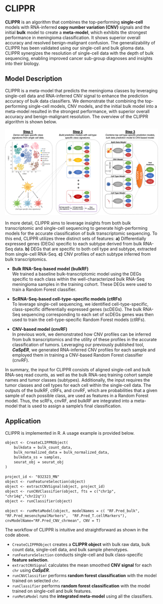 # CLIPPR
**CLIPPR** is an algorithm that combines the top-performing **single-cell** models with RNA-inferred **copy number variation (CNV)** signals and the initial **bulk** model to create a **meta-model**, which exhibits the strongest performance in meningioma classification. It shows superior overall accuracy and resolved benign-malignant confusion. The generalizability of CLIPPR has been validated using our single-cell and bulk glioma data. CLIPPR synergizes the resolution of single-cell data with the depth of bulk sequencing, enabling improved cancer sub-group diagnoses and insights into their biology.

## Model Description 
CLIPPR is a meta-model that predicts the meningioma classes by leveraging single-cell data and RNA-inferred CNV signal to enhance the prediction accuracy of bulk data classifiers. We demonstrate that combining the top-performing single-cell models, CNV models, and the initial bulk model into a meta-model resulted in the strongest performance, with superior overall accuracy and benign-malignant resolution. The overview of the CLIPPR algorithm is shown below.  
  
![clippr](clippr.png)
  
In more detail, CLIPPR aims to leverage insights from both bulk transcriptomic and single-cell sequencing to generate high-performing models for the accurate classification of bulk transcriptomic sequencing. To this end, CLIPPR utilizes three distinct sets of features: **a)** Differentially expressed genes (DEGs) specific to each subtype derived from bulk RNA-Seq data. **b)** DEGs that are specific to both cell type and subtype, extracted from single-cell RNA-Seq. **c)** CNV profiles of each subtype inferred from bulk transcriptomics.  
  
- **Bulk RNA-Seq-based model (bulkRF)**  
We trained a baseline bulk-transcriptomic model using the DEGs specific to each class within the well-characterized bulk RNA-Seq meningioma samples in the training cohort. These DEGs were used to train a Random Forest classifier.

- **ScRNA-Seq-based cell-type-specific models (ctRFs)**  
To leverage single-cell sequencing, we identified cell-type-specific, class-specific differentially expressed genes (scDEGs). The bulk RNA-Seq sequencing corresponding to each set of scDEGs genes was then used to train the cell-type-specific Random Forest models (ctRFs).

- **CNV-based model (cnvRF)**  
In previous work, we demonstrated how CNV profiles can be inferred from bulk transcriptomics and the utility of these profiles in the accurate classification of tumors. Leveraging our previously published tool, _**CaSpER**_, we generated RNA-inferred CNV profiles for each sample and employed them in training a CNV-based Random Forest classifier (cnvRF).  
  
In summary, the input for CLIPPR consists of aligned single-cell and bulk RNA-seq read counts, as well as the bulk RNA-seq training cohort sample names and tumor classes (subtypes). Additionally, the input requires the tumor classes and cell types for each cell within the single-cell data. The outputs of the bulkRF, ctRFs, and cnvRF, which are probabilities that a given sample of each possible class, are used as features in a Random Forest model. Thus, the scRFs, cnvRF, and bulkRF are integrated into a meta-model that is used to assign a sample’s final classification.  
  
## Application
CLIPPR is implemented in R. A usage example is provided below.  
  
```
object <- CreateCLIPPRObject(
    bulkdata = bulk_count_data,
    bulk_normalized_data = bulk_normalized_data,
    bulkdata_ss = samples,
    seurat_obj = seurat_obj
)

project_id <- "032323_MN"
object <- runFeatureSelection(object)
object <- extractCNVSignal(object, project_id)
object <- runCNVClassifier(object, fts = c("chr1p", "chr14q","chr22q"))
object <- runClassifier(object)

object <- runMetaModel(object, modelNames = c( "RF.Pred_bulk", "RF.Pred_mesenchymalMarkers",  "RF.Pred_T.cellMarkers"), cnvModelName="RF.Pred_CNV_chrmean", CNV = T)
```
  
The workflow of CLIPPR is intuitive and straightforward as shown in the code above.  
- `CreateCLIPPRObject` creates a **CLIPPR object** with bulk raw data, bulk count data, single-cell data, and bulk sample phenotypes.
- `runFeatureSelection` conducts single-cell and bulk class-specific **feature selection**.
- `extractCNVSignal` calculates the mean smoothed **CNV signal** for each `chr` using _**CaSpER**_.
- `runCNVClassifier` performs **random forest classification** with the model trained on selected `chr`.
- `runClassifier` performs **random forest classification** with the model trained on single-cell and bulk features.
- `runMetaModel` runs the **integrated meta-model** using all the classifiers.
